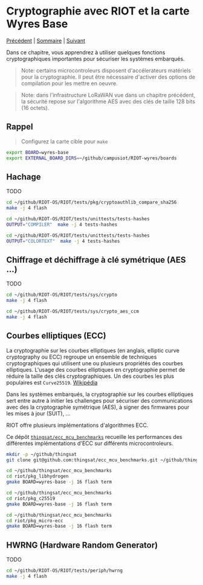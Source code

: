 # Cryptographie avec RIOT et la carte Wyres Base

[Précédent](09.md) | [Sommaire](README.md) |  [Suivant](11.md)

Dans ce chapitre, vous apprendrez à utiliser quelques fonctions cryptographiques importantes pour sécuriser les systèmes embarqués.

> Note: certains microcontroleurs disposent d'accélerateurs matériels pour la cryptographie. Il peut être nécessaire d'activer des options de compilation pour les mettre en oeuvre.

> Note: dans l'infrastructure LoRaWAN vue dans un chapitre précédent, la sécurité repose sur l'algorithme AES avec des clés de taille 128 bits (16 octets).

## Rappel

> Configurez la carte cible pour `make`
```bash
export BOARD=wyres-base
export EXTERNAL_BOARD_DIRS=~/github/campusiot/RIOT-wyres/boards
```

## Hachage

TODO

```bash
cd ~/github/RIOT-OS/RIOT/tests/pkg/cryptoauthlib_compare_sha256
make -j 4 flash
```

```bash
cd ~/github/RIOT-OS/RIOT/tests/unittests/tests-hashes
OUTPUT="COMPILER"  make -j 4 tests-hashes
```

```bash
cd ~/github/RIOT-OS/RIOT/tests/unittests/tests-hashes
OUTPUT="COLORTEXT"  make -j 4 tests-hashes
```

## Chiffrage et déchiffrage à clé symétrique (AES ...)

TODO

```bash
cd ~/github/RIOT-OS/RIOT/tests/sys/crypto
make -j 4 flash
```

```bash
cd ~/github/RIOT-OS/RIOT/tests/sys/crypto_aes_ccm
make -j 4 flash
```

## Courbes elliptiques (ECC)

La cryptographie sur les courbes elliptiques (en anglais, elliptic curve cryptography ou ECC) regroupe un ensemble de techniques cryptographiques qui utilisent une ou plusieurs propriétés des courbes elliptiques. L'usage des courbes elliptiques en cryptographie permet de réduire la taille des clés cryptographiques. Un des courbes les plus populaires est `Curve25519`. [Wikipédia](https://fr.wikipedia.org/wiki/Cryptographie_sur_les_courbes_elliptiques)

Dans les systèmes embarqués, la cryptographie sur les courbes elliptiques sert entre autre à initier les challenges pour sécuriser des communications avec des la cryptographie symétrique (AES), à signer des firmwares pour les mises à jour (SUIT), ...

RIOT offre plusieurs implémentations d'algorithmes ECC.

Ce dépôt [`thingsat/ecc_mcu_benchmarks`](https://github.com/thingsat/ecc_mcu_benchmarks) recueille les performances des différentes implémentations d'ECC sur différents microcontroleurs.

```bash
mkdir -p ~/github/thingsat
git clone git@github.com:thingsat/ecc_mcu_benchmarks.git ~/github/thingsat/ecc_mcu_benchmarks
```

```bash
cd ~/github/thingsat/ecc_mcu_benchmarks
cd riot/pkg_libhydrogen
gmake BOARD=wyres-base -j 16 flash term
```


```bash
cd ~/github/thingsat/ecc_mcu_benchmarks
cd riot/pkg_c25519
gmake BOARD=wyres-base -j 16 flash term
```

```bash
cd ~/github/thingsat/ecc_mcu_benchmarks
cd riot/pkg_micro-ecc
gmake BOARD=wyres-base -j 16 flash term
```


## HWRNG (Hardware Random Generator)

TODO

```bash
cd ~/github/RIOT-OS/RIOT/tests/periph/hwrng
make -j 4 flash
```


